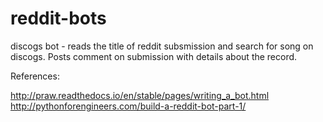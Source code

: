 # reddit-bots
discogs bot - reads the title of reddit subsmission and search for song on discogs. Posts comment on submission with details about the record.

References:

http://praw.readthedocs.io/en/stable/pages/writing_a_bot.html
http://pythonforengineers.com/build-a-reddit-bot-part-1/
